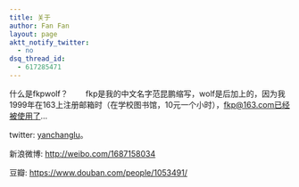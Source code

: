 ```yaml
---
title: 关于
author: Fan Fan
layout: page
aktt_notify_twitter:
  - no
dsq_thread_id:
  - 617285471
---
```

什么是fkpwolf？        fkp是我的中文名字范昆鹏缩写，wolf是后加上的，因为我1999年在163上注册邮箱时（在学校图书馆，10元一个小时），fkp@163.com已经被使用了&#8230;

twitter: <a href="http://twitter.com/yanchanglu"> yanchanglu</a>。

新浪微博: <http://weibo.com/1687158034>

豆瓣: <https://www.douban.com/people/1053491/>
